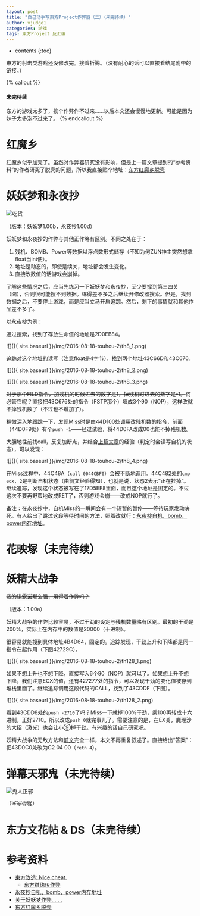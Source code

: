 ```yaml
---
layout: post
title: "自己动手写東方Project作弊器（二）（未完待续）"
author: vjudge1
categories: 游戏
tags: 東方Project 反汇编
---
```

* contents
{:toc}

東方的射击类游戏还没修改完。接着折腾。（没有耐心的话可以直接看结尾附带的链接。）




{% callout %}
#### 未完待续

东方的游戏太多了，挨个作弊作不过来……以后本文还会慢慢地更新。<span class="blackout">可能是因为妹子太多泡不过来了。</span>
{% endcallout %}

# 红魔乡

红魔乡似乎加壳了。虽然对作弊器研究没有影响，但是上一篇文章提到的“参考资料”的作者研究了脱壳的问题，所以我直接贴个地址：[东方红魔乡脱壳](http://tieba.baidu.com/p/3730028296)

# 妖妖梦和永夜抄
![吃货](https://static.mengniang.org/common/2/29/Th135Youmu%26Yuyuko.gif)

（版本：妖妖梦1.00b，永夜抄1.00d）

妖妖梦和永夜抄的作弊与其他正作略有区别。不同之处在于：

1. 残机、BOMB、Power等数据以浮点数形式储存（不知为何ZUN神主突然想拿float当int使）。
2. 地址是动态的，即使是续关，地址都会发生变化。
3. 直接改数值的话游戏会崩掉。

了解这些情况之后，应当先练习一下妖妖梦和永夜抄，至少要撑到第三四关（囧），否则很可能搜不到数据。练得差不多之后继续开修改器搜索。但是，找到数据之后，不要停止游戏，而是应当立马开启追踪。然后，剩下的事情就和其他作品差不多了。

以永夜抄为例：

通过搜索，找到了存放生命值的地址是2D0EB84。

![]({{ site.baseurl }}/img/2016-08-18-touhou-2/th8_1.png)

追踪对这个地址的读写（注意float是4字节），找到两个地址43C66D和43C676。

![]({{ site.baseurl }}/img/2016-08-18-touhou-2/th8_2.png)

![]({{ site.baseurl }}/img/2016-08-18-touhou-2/th8_3.png)

<del>对于那个FILD指令，加残机的时候进去的数字是1，掉残机时进去的数字是-1。</del>何必管它呢？直接把43C676处的指令（FSTP那个）填成3个90（NOP），这样改就不掉残机数了（不过也不增加了）。

稍微深入地跟踪一下，发现Miss时是由44D100处调用改残机数的指令，前面（44D0F9处）有个`push -1`——经过试验，将44D0FA改成00也能不掉残机数。

大胆地往前找call，反复加断点，并结合[上篇文章]({{site.baseurl}}/2016/08/12/touhou-cheater.html)的经验（判定时会读写自机的状态），可以发现：

![]({{ site.baseurl }}/img/2016-08-18-touhou-2/th8_4.png)

在Miss过程中，44C48A（`call 0044CBF0`）会被不断地调用。44C482处的`cmp edx, 2`是判断自机状态（由前文经验得知），也就是说，状态2表示“正在挂掉”。继续追踪，发现这个状态被写在了17D5EF8里面，而且这个地址是固定的。不过这次不要再野蛮地改成RET了，否则游戏会崩——改成NOP就行了。

备注：在永夜抄中，自机Miss的一瞬间会有一个短暂的暂停——等待玩家发动决死。有人给出了跳过这段等待时间的方法，照着改就行：[永夜抄自机、bomb、power内存地址](http://tieba.baidu.com/p/1271755034)。

# 花映塚（未完待续）

# 妖精大战争
<del>我的[琪露诺](https://zh.moegirl.org/%E7%90%AA%E9%9C%B2%E8%AF%BA)那么强，用得着作弊吗？</del>

（版本：1.00a）

妖精大战争的作弊比较容易，不过干劲的设定与残机数量略有区别。最初的干劲是200%，实际上在内存中的数值是20000（十进制）。

很容易就能搜到具体地址4B4D64，固定的。追踪发现，干劲上升和下降都是同一指令在起作用（下图42729C）。

![]({{ site.baseurl }}/img/2016-08-18-touhou-2/th128_1.png)

如果不想上升也不想下降，直接写入6个90（NOP）就可以了。如果想上升不想下降，我们注意ECX的值，还有427277处的指令，可以发现干劲的变化值被存到堆栈里面了。继续追踪调用这段代码的CALL，找到了43CDDF（下图）。

![]({{ site.baseurl }}/img/2016-08-18-touhou-2/th128_2.png)

看到43CDD8处的`push -2710`了吗？Miss一下就掉100%干劲，乘100再转成十六进制，正好2710。所以改成`push 0`就完事儿了。需要注意的是，在EX关，魔理沙的大招（激光）也会让小[⑨](https://zh.moegirl.org/%E7%90%AA%E9%9C%B2%E8%AF%BA#.E2.80.9C.E2.91.A8.E2.80.9D.E5.8F.8A.E2.80.9C.E7.AC.A8.E8.9B.8B.E2.80.9D.E4.B9.8B.E5.90.8D.E7.9A.84.E7.94.B1.E6.9D.A5)掉干劲。有兴趣的话自己研究吧。

妖精大战争的无敌方法和[前文]({{site.baseurl}}/2016/08/12/touhou-cheater.html)完全一样，本文不再重复叙述了。直接给出“答案”：把43D0C0处改为C2 04 00（`retn 4`）。

# 弹幕天邪鬼（未完待续）
![鬼人正邪](https://static.mengniang.org/common/0/00/%E9%AC%BC%E4%BA%BA%E6%AD%A3%E9%82%AAz.png)

<div style="-moz-transform:scaleY(-1);-webkit-transform:scaleY(-1);-o-transform:scaleY(-1);transform:scaleY(-1);">
（未完待续）
</div>

# 东方文花帖 & DS（未完待续）

# 参考资料

* [東方改造: Nice cheat.](http://cheater.seesaa.net/category/9478192-1.html)
    * [东方绀珠传作弊](http://cheater.seesaa.net/article/169529488.html)
* [永夜抄自机、bomb、power内存地址](http://tieba.baidu.com/p/1271755034)
* [关于妖妖梦作弊.......](http://tieba.baidu.com/p/1270485699)
* [东方红魔乡脱壳](http://tieba.baidu.com/p/3730028296)
